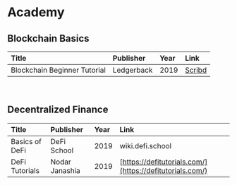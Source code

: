 # Academy

## Blockchain Basics <a id="blockchain-basics"></a>

| Title | Publisher | Year | Link |
| :--- | :--- | :--- | :--- |
| Blockchain Beginner Tutorial | Ledgerback | 2019 | [Scribd](https://www.scribd.com/presentation/406838132/CryptoCamp-Version-1-0-as-of-Mar-15-2019) |

‌

## Decentralized Finance <a id="decentralized-finance"></a>

| Title | Publisher | Year | Link |
| :--- | :--- | :--- | :--- |
| Basics of DeFi | DeFi School | 2019 | wiki.defi.school |
| DeFi Tutorials | Nodar Janashia | 2019 | [https://defitutorials.com/](https://defitutorials.com/) |



